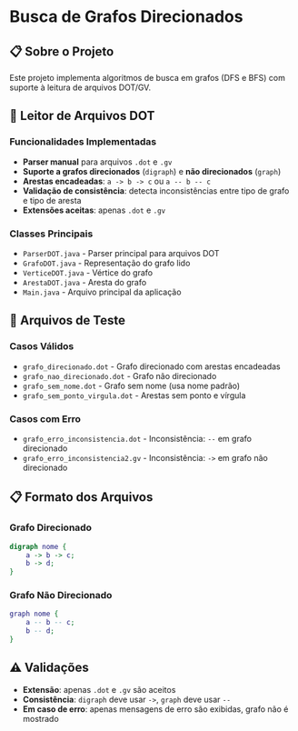 # Busca de Grafos Direcionados

## 📋 Sobre o Projeto

Este projeto implementa algoritmos de busca em grafos (DFS e BFS) com suporte à leitura de arquivos DOT/GV.

## 🔧 Leitor de Arquivos DOT

### Funcionalidades Implementadas

- **Parser manual** para arquivos `.dot` e `.gv`
- **Suporte a grafos direcionados** (`digraph`) e **não direcionados** (`graph`)
- **Arestas encadeadas**: `a -> b -> c` ou `a -- b -- c`
- **Validação de consistência**: detecta inconsistências entre tipo de grafo e tipo de aresta
- **Extensões aceitas**: apenas `.dot` e `.gv`

### Classes Principais

- `ParserDOT.java` - Parser principal para arquivos DOT
- `GrafoDOT.java` - Representação do grafo lido
- `VerticeDOT.java` - Vértice do grafo
- `ArestaDOT.java` - Aresta do grafo
- `Main.java` - Arquivo principal da aplicação

## 📄 Arquivos de Teste

### Casos Válidos
- `grafo_direcionado.dot` - Grafo direcionado com arestas encadeadas
- `grafo_nao_direcionado.dot` - Grafo não direcionado
- `grafo_sem_nome.dot` - Grafo sem nome (usa nome padrão)
- `grafo_sem_ponto_virgula.dot` - Arestas sem ponto e vírgula

### Casos com Erro
- `grafo_erro_inconsistencia.dot` - Inconsistência: `--` em grafo direcionado
- `grafo_erro_inconsistencia2.gv` - Inconsistência: `->` em grafo não direcionado

## 📋 Formato dos Arquivos

### Grafo Direcionado
```dot
digraph nome {
    a -> b -> c;
    b -> d;
}
```

### Grafo Não Direcionado
```dot
graph nome {
    a -- b -- c;
    b -- d;
}
```

## ⚠️ Validações

- **Extensão**: apenas `.dot` e `.gv` são aceitos
- **Consistência**: `digraph` deve usar `->`, `graph` deve usar `--`
- **Em caso de erro**: apenas mensagens de erro são exibidas, grafo não é mostrado
